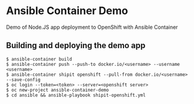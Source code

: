 # Ansible Container Demo

Demo of Node.JS app deployment to OpenShift with Ansible Container

## Building and deploying the demo app
```
$ ansible-container build
$ ansible-container push --push-to docker.io/<username> --username <username>
$ ansible-container shipit openshift --pull-from docker.io/<username> --save-config
$ oc login --token=<token> --server=<openshift server>
$ oc new-project ansible-container-demo
$ cd ansible && ansible-playbook shipit-openshift.yml
```
